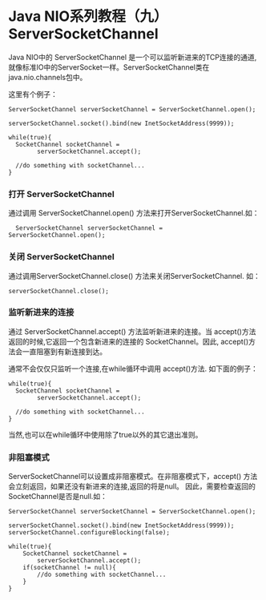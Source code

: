 # Java NIO系列教程（九） ServerSocketChannel

Java NIO中的 ServerSocketChannel 是一个可以监听新进来的TCP连接的通道, 就像标准IO中的ServerSocket一样。ServerSocketChannel类在 java.nio.channels包中。


这里有个例子：

```
ServerSocketChannel serverSocketChannel = ServerSocketChannel.open();

serverSocketChannel.socket().bind(new InetSocketAddress(9999));

while(true){
  SocketChannel socketChannel =
        serverSocketChannel.accept();
        
  //do something with socketChannel...
}
```

### 打开 ServerSocketChannel

通过调用 ServerSocketChannel.open() 方法来打开ServerSocketChannel.如：

`  ServerSocketChannel serverSocketChannel = ServerSocketChannel.open();`

### 关闭 ServerSocketChannel

通过调用ServerSocketChannel.close() 方法来关闭ServerSocketChannel. 如：

`serverSocketChannel.close();`

### 监听新进来的连接

通过 ServerSocketChannel.accept() 方法监听新进来的连接。当 accept()方法返回的时候,它返回一个包含新进来的连接的 SocketChannel。因此, accept()方法会一直阻塞到有新连接到达。

通常不会仅仅只监听一个连接,在while循环中调用 accept()方法. 如下面的例子：

```
while(true){
  SocketChannel socketChannel =
        serverSocketChannel.accept();
        
  //do something with socketChannel...
}
```

当然,也可以在while循环中使用除了true以外的其它退出准则。

### 非阻塞模式

ServerSocketChannel可以设置成非阻塞模式。在非阻塞模式下，accept() 方法会立刻返回，如果还没有新进来的连接,返回的将是null。 因此，需要检查返回的SocketChannel是否是null.如：

```
ServerSocketChannel serverSocketChannel = ServerSocketChannel.open();

serverSocketChannel.socket().bind(new InetSocketAddress(9999));
serverSocketChannel.configureBlocking(false);

while(true){
	SocketChannel socketChannel =
		serverSocketChannel.accept();
	if(socketChannel != null){
		//do something with socketChannel...
	}
}
```

